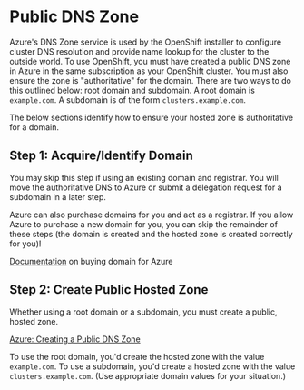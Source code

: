 # Public DNS Zone

Azure's DNS Zone service is used by the OpenShift installer to configure cluster DNS resolution and provide name lookup
for the cluster to the outside world. To use OpenShift, you must have created a public DNS zone in Azure in
the same subscription as your OpenShift cluster. You must also ensure the zone is "authoritative" for the domain. There are
two ways to do this outlined below: root domain and subdomain. A root domain is `example.com`. A subdomain is of
the form `clusters.example.com`.

The below sections identify how to ensure your hosted zone is authoritative for a domain.

## Step 1: Acquire/Identify Domain

You may skip this step if using an existing domain and registrar. You will move the authoritative DNS to Azure or
submit a delegation request for a subdomain in a later step.

Azure can also purchase domains for you and act as a registrar. If you allow Azure to purchase a new domain for you,
you can skip the remainder of these steps (the domain is created and the hosted zone is created correctly for you)!

[Documentation][buy-domain-from-azure] on buying domain for Azure

## Step 2: Create Public Hosted Zone

Whether using a root domain or a subdomain, you must create a public, hosted zone.

[Azure: Creating a Public DNS Zone][create-hosted-zone]

To use the root domain, you'd create the hosted zone with the value `example.com`. To use a subdomain, you'd
create a hosted zone with the value `clusters.example.com`. (Use appropriate domain values for your situation.)

[buy-domain-from-azure]: https://docs.microsoft.com/en-us/azure/app-service/manage-custom-dns-buy-domain
[create-hosted-zone]: https://docs.microsoft.com/en-us/azure/dns/dns-delegate-domain-azure-dns
